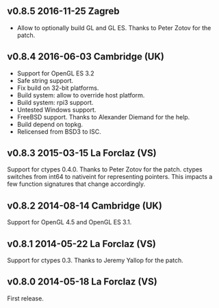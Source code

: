 v0.8.5 2016-11-25 Zagreb
------------------------

* Allow to optionally build GL and GL ES. Thanks to Peter Zotov for
  the patch.


v0.8.4 2016-06-03 Cambridge (UK)
-------------------------------

* Support for OpenGL ES 3.2
* Safe string support.
* Fix build on 32-bit platforms.
* Build system: allow to override host platform.
* Build system: rpi3 support.
* Untested Windows support.
* FreeBSD support. Thanks to Alexander Diemand for the help.
* Build depend on topkg.
* Relicensed from BSD3 to ISC.


v0.8.3 2015-03-15 La Forclaz (VS)
---------------------------------

Support for ctypes 0.4.0. Thanks to Peter Zotov for the patch. ctypes
switches from int64 to nativeint for representing pointers. This
impacts a few function signatures that change accordingly.


v0.8.2 2014-08-14 Cambridge (UK)
--------------------------------

Support for OpenGL 4.5 and OpenGL ES 3.1.


v0.8.1 2014-05-22 La Forclaz (VS)
---------------------------------

Support for ctypes 0.3. Thanks to Jeremy Yallop for the patch.


v0.8.0 2014-05-18 La Forclaz (VS)
---------------------------------

First release.
